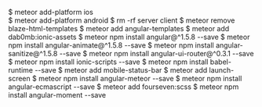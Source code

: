 
$ meteor add-platform ios <br>
$ meteor add-platform android
$ rm -rf server client
$ meteor remove blaze-html-templates
$ meteor add angular-templates
$ meteor add dab0mb:ionic-assets
$ meteor npm install angular@^1.5.8 --save
$ meteor npm install angular-animate@^1.5.8 --save
$ meteor npm install angular-sanitize@^1.5.8 --save
$ meteor npm install angular-ui-router@^0.3.1 --save
$ meteor npm install ionic-scripts --save
$ meteor npm install babel-runtime --save
$ meteor add mobile-status-bar
$ meteor add launch-screen
$ meteor npm install angular-meteor --save
$ meteor npm install angular-ecmascript --save
$ meteor add fourseven:scss
$ meteor npm install angular-moment --save
